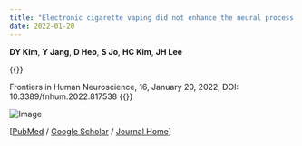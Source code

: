 ```yaml
---
title: "Electronic cigarette vaping did not enhance the neural process of working memory for regular cigarette smokers"
date: 2022-01-20
---
```


**DY Kim**, **Y Jang**, **D Heo**, **S Jo**, **HC Kim**, **JH Lee**

{{<format bright-green>}}
<!-- Neuroreport, 32 (9), June 9, 2021 doi: 10.1097/WNR.0000000000001653 -->
Frontiers in Human Neuroscience, 16, January 20, 2022, DOI: 10.3389/fnhum.2022.817538
{{</format>}}

![Image](//bspl.korea.ac.kr/Board/Lab_News/2022/2022_Kim_etal_Frontiers_HumanNeurosci.png)

[[PubMed](https://pubmed.ncbi.nlm.nih.gov/35250518/) /
[Google Scholar](https://scholar.google.com/scholar?hl=en&as_sdt=0%2C5&q=Electronic+Cigarette+Vaping+Did+Not+Enhance+the+Neural+Process+of+Working+Memory+for+Regular+Cigarette+Smokers&btnG=) /
[Journal Home](https://www.frontiersin.org/articles/10.3389/fnhum.2022.817538/full)]
